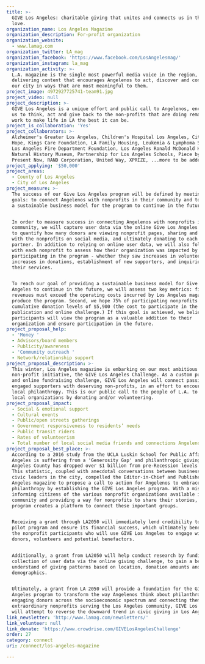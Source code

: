 ```yaml
---
title: >-
  GIVE Los Angeles: charitable giving that unites and connects us in the city we
  love. 
organization_name: Los Angeles Magazine
organization_description: For-profit organization
organization_website:
  - www.lamag.com
organization_twitter: LA_mag
organization_facebook: 'https://www.facebook.com/LosAngelesmag/'
organization_instagram: la_mag
organization_activity: >-
  L.A. magazine is the single most powerful media voice in the region,
  delivering content that encourages Angelenos to act, discover and connect in
  our city in ways that are most meaningful to them.
project_image: 4972927725741-team91.jpg
project_video: null
project_description: >-
  GIVE Los Angeles is a unique effort and public call to Angelenos, encouraging
  us to think, act and give back to the non-profits that are doing remarkable
  work to make life in LA the best it can be.
project_is_collaboration: 'Yes'
project_collaborators: >-
  Alzheimer's Greater Los Angeles, Children's Hospital Los Angeles, City of
  Hope, Kings Care Foundation, LA Family Housing, Leukemia & Lymphoma Society,
  Los Angeles Fire Department Foundation, Los Angeles Ronald McDonald House,
  Natural History Museum, Partnership for Los Angeles Schools, Piece by Piece,
  Present Now, RAND Corporation, United Way, XPRIZE, ...more to be added
project_applying: '$50,000'
project_areas:
  - County of Los Angeles
  - City of Los Angeles
project_measure: >-
  The success of our Give Los Angeles program will be defined by meeting two
  goals: to connect Angelenos with nonprofits in their community and to provide
  a sustainable business model for the program to continue in the future.


  In order to measure success in connecting Angelenos with nonprofits in the
  community, we will capture user data via the online Give Los Angeles Challenge
  to quantify how many donors are viewing nonprofit pages, sharing and engaging
  with the nonprofits on social media, and ultimately donating to each nonprofit
  partner. In addition to relying on online user data, we will also follow up
  with each nonprofit to assess how their organization was impacted by
  participating in the program - whether they saw increases in volunteers,
  increases in donations, establishment of new supporters, and inquiries into
  their services.


  To reach our goal of providing a sustainable business model for Give Los
  Angeles to continue in the future, we will assess two key metrics: first,
  revenues must exceed the operating costs incurred by Los Angeles magazine to
  produce the program. Second, we hope 75% of participating nonprofits exceed
  cumulative donation levels of $5,900 (the cost to participate in the custom
  publication and online challenge.) If this goal is achieved, we believe the
  participants will view the program as a valuable addition to their
  organization and ensure participation in the future.
project_proposal_help:
  - 'Money '
  - Advisors/board members
  - Publicity/awareness
  - 'Community outreach '
  - Network/relationship support
project_proposal_description: >-
  This winter, Los Angeles magazine is embarking on our most ambitious
  non-profit initiative, the GIVE Los Angeles Challenge. As a custom publication
  and online fundraising challenge, GIVE Los Angeles will connect passionate,
  engaged supporters with deserving non-profits, in an effort to encourage more
  local philanthropy. This is our public call to the people of L.A. to support
  local organizations by donating and/or volunteering.
project_proposal_impact:
  - Social & emotional support
  - Cultural events
  - Public/open streets gatherings
  - Government responsiveness to residents’ needs
  - Public transit riders
  - Rates of volunteerism
  - Total number of local social media friends and connections Angelenos have
project_proposal_best_place: >-
  According to a 2016 study from the UCLA Luskin School for Public Affairs, Los
  Angeles is suffering from a 'Generosity Gap' and philanthropic giving in Los
  Angeles County has dropped over $1 billion from pre-Recession levels in 2006.
  This statistic, coupled with anecdotal conversations between business and
  civic leaders in the city, compelled the Editor-in-Chief and Publisher of Los
  Angeles magazine to propose a call to action for Angelenos to embrace local
  philanthropy by establishing the GIVE Los Angeles program. With a mission of
  informing citizens of the various nonprofit organizations available in the
  community and providing a way for nonprofits to share their stories, this
  program creates a platform to connect these important groups.


  Receiving a grant through LA2050 will immediately lend credibility to this
  pilot program and ensure its financial success, which ultimately benefits all
  the nonprofit participants who will use GIVE Los Angeles to engage with
  donors, volunteers and potential benefactors.


  Additionally, a grant from LA2050 will help conduct research by funding the
  collection of user data via the online giving challenge, to gain a better
  understand of giving patterns based on location, donation amounts and other
  demographics. 


  Ultimately, a grant from LA 2050 will provide a foundation for the GIVE Los
  Angeles program to transform the way Angelenos think about philanthropy. By
  engaging donors across the socioeconomic spectrum and connecting them with
  extraordinary nonprofits serving the Los Angeles community, GIVE Los Angeles
  will attempt to reverse the downward trend in civic giving in Los Angeles.
link_newsletter: 'http://www.lamag.com/newsletters/'
link_volunteer: null
link_donate: 'https://www.crowdrise.com/GIVELosAngelesChallenge'
order: 27
category: connect
uri: /connect/los-angeles-magazine

---
```

